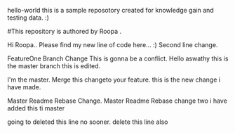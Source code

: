 hello-world
this is a sample reposotory created for knowledge gain and testing data. :)

#This repository is authored by Roopa .

Hi Roopa.. Please find my new line of code here... :)
Second line change.

FeatureOne Branch Change
This is gonna be a conflict.
Hello aswathy
this is the master branch this is edited. 

I'm the master. Merge this changeto your feature.
this is the new change i have made.

Master Readme Rebase Change.
Master Readme Rebase change two
i have added this ti master

going to deleted this line no sooner.
delete this line also

